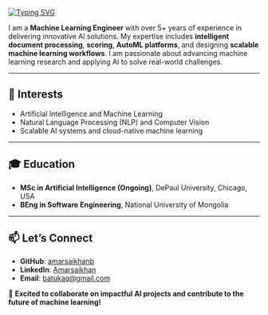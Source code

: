 [![Typing SVG](https://readme-typing-svg.demolab.com?font=Fira+Code&size=22&duration=3000&pause=3000&color=00B4F7&width=435&lines=%F0%9F%91%8B+Hi+there%2C+I%E2%80%99m+Amaraa)](https://git.io/typing-svg)

I am a **Machine Learning Engineer** with over 5+ years of experience in delivering innovative AI solutions. My expertise includes **intelligent document processing**, **scoring**, **AutoML platforms**, and designing **scalable machine learning workflows**. I am passionate about advancing machine learning research and applying AI to solve real-world challenges.

---

## 👀 Interests
- Artificial Intelligence and Machine Learning  
- Natural Language Processing (NLP) and Computer Vision  
- Scalable AI systems and cloud-native machine learning  

---

## 🎓 Education
- **MSc in Artificial Intelligence (Ongoing)**, DePaul University, Chicago, USA  
- **BEng in Software Engineering**, National University of Mongolia  

---

## 📫 Let’s Connect
- **GitHub**: [amarsaikhanb](https://github.com/amarsaikhanb)  
- **LinkedIn**: [Amarsaikhan](https://linkedin.com/in/amarsaikhan-batjargal)  
- **Email**: batukaq@gmail.com  

🤖 **Excited to collaborate on impactful AI projects and contribute to the future of machine learning!**
